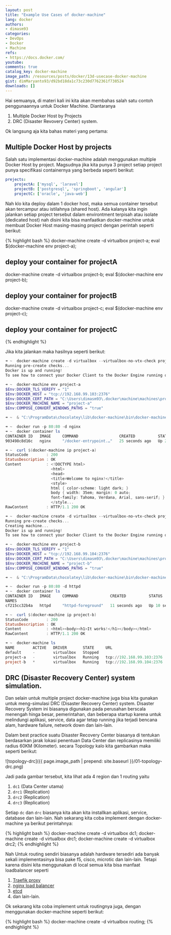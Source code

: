 ```yaml
---
layout: post
title: "Example Use Cases of docker-machine"
lang: docker
authors:
- dimasm93
categories:
- DevOps
- Docker
- Machine
refs: 
- https://docs.docker.com/
youtube: 
comments: true
catalog_key: docker-machine
image_path: /resources/posts/docker/13d-usecase-docker-machine
gist: dimMaryanto93/d92bd18da1c73c230d7762361f738524
downloads: []
---
```


Hai semuanya, di materi kali ini kita akan membahas salah satu contoh penggunaannya untuk Docker Machine. Diantaranya

1. Multiple Docker Host by Projects
2. DRC (Disaster Revovery Center) system.

Ok langsung aja kita bahas materi yang pertama:

<!--more-->

## Multiple Docker Host by projects

Salah satu implementasi docker-machine adalah menggunakan multiple Docker Host by project. Magsudnya jika kita punya 3 project setiap project punya specifikasi containernya yang berbeda seperti berikut:

```yaml
prejects:
    projectA: ['mysql', 'laravel']
    projectB: ['postgresql', 'springboot', 'angular']
    projectC: ['oracle', 'java-web'] 
```

Nah klo kita deploy dalam 1 docker host, maka semua container tersebut akan tercampur atau istilahnya (shared host). Ada kalanya kita ingin jalankan setiap project tersebut dalam environtment terpisah atau isolate (dedicated host) nah disini kita bisa manfaatkan docker-machine untuk membuat Docker Host masing-masing project dengan perintah seperti berikut:

{% highlight bash %}
docker-machine create -d virtualbox project-a;
eval $(docker-machine env project-a);
## deploy your container for projectA

docker-machine create -d virtualbox project-b;
eval $(docker-machine env project-b);
## deploy your container for projectB

docker-machine create -d virtualbox project-c;
eval $(docker-machine env project-c);
## deploy your container for projectC
{% endhighlight %}

Jika kita jalankan maka hasilnya seperti berikut:

```powershell
➜ ~  docker-machine create -d virtualbox --virtualbox-no-vtx-check project-a
Running pre-create checks...
Docker is up and running!
To see how to connect your Docker Client to the Docker Engine running on this virtual machine, run: C:\ProgramData\chocolatey\lib\docker-machine\bin\docker-machine.exe env project-a

➜ ~  docker-machine env project-a
$Env:DOCKER_TLS_VERIFY = "1"
$Env:DOCKER_HOST = "tcp://192.168.99.103:2376"
$Env:DOCKER_CERT_PATH = "C:\Users\dimasm93\.docker\machine\machines\project-a"
$Env:DOCKER_MACHINE_NAME = "project-a"
$Env:COMPOSE_CONVERT_WINDOWS_PATHS = "true"

➜ ~  & "C:\ProgramData\chocolatey\lib\docker-machine\bin\docker-machine.exe" env project-a | Invoke-Expression

➜ ~  docker run -p 80:80 -d nginx
➜ ~  docker container ls
CONTAINER ID   IMAGE     COMMAND                  CREATED          STATUS          PORTS                NAMES
903498c8d16c   nginx     "/docker-entrypoint.…"   25 seconds ago   Up 24 seconds   0.0.0.0:80->80/tcp   exciting_mirzakhani

➜ ~  curl $(docker-machine ip project-a)
StatusCode        : 200
StatusDescription : OK
Content           : <!DOCTYPE html>
                    <html>
                    <head>
                    <title>Welcome to nginx!</title>
                    <style>
                    html { color-scheme: light dark; }
                    body { width: 35em; margin: 0 auto;
                    font-family: Tahoma, Verdana, Arial, sans-serif; }
                    </style...
RawContent        : HTTP/1.1 200 OK

➜ ~  docker-machine create -d virtualbox --virtualbox-no-vtx-check project-b
Running pre-create checks...
Creating machine...
Docker is up and running!
To see how to connect your Docker Client to the Docker Engine running on this virtual machine, run: C:\ProgramData\chocolatey\lib\docker-machine\bin\docker-machine.exe env project-b

➜ ~  docker-machine env project-b
$Env:DOCKER_TLS_VERIFY = "1"
$Env:DOCKER_HOST = "tcp://192.168.99.104:2376"
$Env:DOCKER_CERT_PATH = "C:\Users\dimasm93\.docker\machine\machines\project-b"
$Env:DOCKER_MACHINE_NAME = "project-b"
$Env:COMPOSE_CONVERT_WINDOWS_PATHS = "true"

➜ ~  & "C:\ProgramData\chocolatey\lib\docker-machine\bin\docker-machine.exe" env project-b | Invoke-Expression

➜ ~  docker run -p 80:80 -d httpd
➜ ~  docker container ls
CONTAINER ID   IMAGE     COMMAND              CREATED          STATUS          PORTS
NAMES
cf215cc32b4a   httpd     "httpd-foreground"   11 seconds ago   Up 10 seconds   0.0.0.0:80->80/tcp   focused_dewdney

➜ ~  curl $(docker-machine ip project-b)                                                            
StatusCode        : 200
StatusDescription : OK
Content           : <html><body><h1>It works!</h1></body></html>
RawContent        : HTTP/1.1 200 OK

➜ ~  docker-machine ls
NAME        ACTIVE   DRIVER       STATE     URL                         SWARM   DOCKER      ERRORS
default     -        virtualbox   Stopped                                       Unknown
project-a   -        virtualbox   Running   tcp://192.168.99.103:2376           v19.03.12
project-b   *        virtualbox   Running   tcp://192.168.99.104:2376           v19.03.12
```

## DRC (Disaster Recovery Center) system simulation.

Dan selain untuk multiple project docker-machine juga bisa kita gunakan untuk meng-simulasi DRC (Disaster Recovery Center) system. Disaster Recovery System ini biasanya digunakan pada perusahan berscala menengah hinga besar, pemerintahan, dan beberapa startup karena untuk melindungi aplikasi, service, data agar tetap running jika terjadi bencana alam, hardware failure, network down dan lain-lain.

Dalam best practice suatu Disaster Recovery Center biasanya di tentukan berdasarkan jarak lokasi penentuan Data Center dan replicasinya memiliki radius 60KM (Kilometer). secara Topology kalo kita gambarkan maka seperti berikut:

![topology-drc]({{ page.image_path | prepend: site.baseurl }}/01-topology-drc.png)

Jadi pada gambar tersebut, kita lihat ada 4 region dan 1 routing yaitu 

1. `dc1` (Data Center utama)
2. `drc1` (Replication)
3. `drc2` (Replication)
4. `drc3` (Replication)

Setiap `dc` dan `drc` biasanya kita akan kita installkan aplikasi, service, database dan lain-lain. Nah sekarang kita coba implement dengan docker-machine ya berikut perintahnya:

{% highlight bash %}
docker-machine create -d virtualbox dc1;
docker-machine create -d virtualbox drc1;
docker-machine create -d virtualbox drc2;
{% endhighlight %}

Nah Untuk routing sendiri biasanya adalah hardware tersediri ada banyak sekali implementasinya bisa pake f5, cisco, microtic dan lain-lain. Tetapi karena disini kita menggunakan di local semua kita bisa manfaat loadbalancer seperti 

1. [Traefik proxy](https://traefik.io/traefik/)
2. [nginx load balancer](https://nginx.org/en/docs/http/load_balancing.html)
3. [etcd](https://etcd.io/docs/v3.5/quickstart/)
4. dan lain-lain.

Ok sekarang kita coba implement untuk routingnya juga, dengan menggunakan docker-machine seperti berikut:

{% highlight bash %}
docker-machine create -d virtualbox routing;
{% endhighlight %}